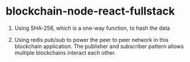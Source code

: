 # blockchain-node-react-fullstack

1. Using SHA-256, which is a one-way function, to hash the data

2. Using redis pub/sub to power the peer to peer network in this
blockchain application. The publisher and subscriber pattern allows multiple blockchains interact each other. 